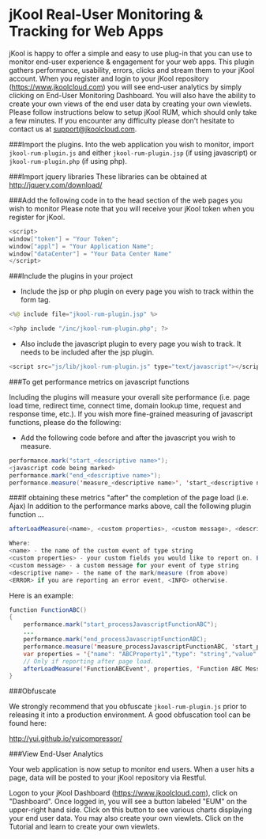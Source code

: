# jKool Real-User Monitoring & Tracking for Web Apps

jKool is happy to offer a simple and easy to use plug-in that you can use to monitor end-user experience & engagement for your web apps. This plugin gathers performance, usability, errors, clicks and stream them to your jKool account. When you register and login to your jKool repository (https://www.jkoolcloud.com) you will see end-user analytics by simply clicking on End-User Monitoring Dashboard. You will also have the ability to create your own views of the end user data by creating your own viewlets. Please follow instructions below to setup jKool RUM, which should only take a few minutes. If you encounter any difficulty please don't hesitate to contact us at support@jkoolcloud.com.

###Import the plugins.
Into the web application you wish to monitor, import `jkool-rum-plugin.js` and either `jkool-rum-plugin.jsp` (if using javascript) or `jkool-rum-plugin.php` (if using php).

###Import jquery libraries 
These libraries can be obtained at http://jquery.com/download/

###Add the following code in to the head section of the web pages you wish to monitor
Please note that you will receive your jKool token when you register for jKool.
```java
<script>
window["token"] = "Your Token";
window["appl"] = "Your Application Name";
window["dataCenter"] = "Your Data Center Name"
</script>
```

###Include the plugins in your project

* Include the jsp or php plugin on every page you wish to track within the form tag.
```java
<%@ include file="jkool-rum-plugin.jsp" %>
```
```java
<?php include "/inc/jkool-rum-plugin.php"; ?>
```

* Also include the javascript plugin to every page you wish to track.  It needs to be included after the jsp plugin.
```java
<script src="js/lib/jkool-rum-plugin.js" type="text/javascript"></script>
```
###To get performance metrics on javascript functions

Including the plugins will measure your overall site performance (i.e. page load time, redirect time, connect time, domain lookup time, request and response time, etc.). If you wish more fine-grained measuring of javascript functions, please do the following:

* Add the following code before and after the javascript you wish to measure.
```java
performance.mark("start_<descriptive name>");  
<javascript code being marked>
performance.mark("end_<descriptive name>");  
performance.measure('measure_<descriptive name>', 'start_<descriptive name>', 'end_<descriptive name>');
```
###If obtaining these metrics "after" the completion of the page load (i.e. Ajax)
In addition to the performance marks above, call the following plugin function ...
```java
afterLoadMeasure(<name>, <custom properties>, <custom message>, <descriptive name>, <INFO or ERROR>)

Where:
<name> - the name of the custom event of type string
<custom properties> - your custom fields you would like to report on. Each field should be in the following format and be of type string: {"name": "<name value>","type": <type value>,"value":"<value value>"},...
<custom message> - a custom message for your event of type string
<descriptive name> - the name of the mark/measure (from above)
<ERROR> if you are reporting an error event, <INFO> otherwise.
```

Here is an example:

```java
function FunctionABC()
{
	performance.mark("start_processJavascriptFunctionABC");
	...
	performance.mark("end_processJavascriptFunctionABC);  
	performance.measure('measure_processJavascriptFunctionABC, 'start_processJavascriptFunctionABC, 'end_processJavascriptFunctionABC);	
	var properties = '{"name": "ABCProperty1","type": "string","value":"hello"},{"name": "ABCPropery2","type": "integer","value":"10"}';	
	// Only if reporting after page load.
	afterLoadMeasure('FunctionABCEvent', properties, 'Function ABC Message', 'processJavascriptFunctionABC, 'INFO'); 
}
```

###Obfuscate

We strongly recommend that you obfuscate `jkool-rum-plugin.js` prior to releasing it into a production environment. A good obfuscation tool can be found here:

http://yui.github.io/yuicompressor/

###View End-User Analytics	
		
Your web application is now setup to monitor end users. When a user hits a page, data will be posted to your jKool repository via Restful.

Logon to your jKool Dashboard (https://www.jkoolcloud.com), click on "Dashboard". Once logged in, you will see a button labeled "EUM" on the upper-right hand side. Click on this button to see various charts displaying your end user data. You may also create your own viewlets. Click on the Tutorial and learn to create your own viewlets.
